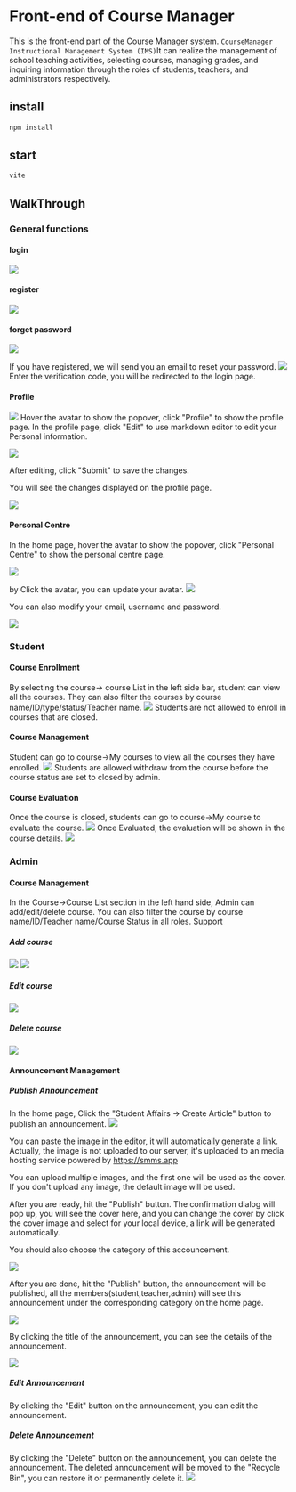 # Front-end of Course Manager

This is the front-end part of the Course Manager system.
`CourseManager Instructional Management System (IMS)`It can realize the management of school teaching activities, selecting courses, managing grades, and inquiring information through the roles of students, teachers, and administrators respectively.

## install

```cmd
npm install
```

## start

```cmd
vite
```

## WalkThrough

### General functions

#### login

![](https://s2.loli.net/2024/09/06/ftdrC7m3hUwMNBO.png)

#### register

![](https://s2.loli.net/2024/09/06/uIUpsNY8c3SVHKq.png)

#### forget password

![](https://s2.loli.net/2024/09/06/ucBIJa1n6SChy49.png)

If you have registered, we will send you an email to reset your password.
![](https://s2.loli.net/2024/09/06/ZzAX5MPKNhiBDjV.png)
Enter the verification code, you will be redirected to the login page.

#### Profile

![](https://s2.loli.net/2024/09/07/ZYN28IOVMmqac94.png)
Hover the avatar to show the popover, click "Profile" to show the profile page.
In the profile page, click "Edit" to use markdown editor to edit your Personal information.

![](https://s2.loli.net/2024/09/07/q5URFKB6xZ2Cj8m.png)

After editing, click "Submit" to save the changes.

You will see the changes displayed on the profile page.

![](https://s2.loli.net/2024/09/07/QciLCGqvebkXFP4.png)

#### Personal Centre

In the home page, hover the avatar to show the popover, click "Personal Centre" to show the personal centre page.

![](https://s2.loli.net/2024/09/07/zd7aiIAy1ln8vFs.png)

by Click the avatar, you can update your avatar.
![](https://s2.loli.net/2024/09/07/4qSEMBAZKpljWyH.png)

You can also modify your email, username and password.

![](https://s2.loli.net/2024/09/07/841KdMlry92OuFh.png)

### Student

#### Course Enrollment

By selecting the course-> course List in the left side bar, student can view all the courses. They can also filter the courses by course name/ID/type/status/Teacher name.
![](https://s2.loli.net/2024/09/07/49jMRdYmvoSrZh8.png)
Students are not allowed to enroll in courses that are closed.

#### Course Management

Student can go to course->My courses to view all the courses they have enrolled.
![](https://s2.loli.net/2024/09/07/lRvC3YQOmTKcygf.png)
Students are allowed withdraw from the course before the course status are set to closed by admin.

#### Course Evaluation

Once the course is closed, students can go to course->My course to evaluate the course.
![](https://s2.loli.net/2024/09/07/UkAJ86qKBwdjulF.png)
Once Evaluated, the evaluation will be shown in the course details.
![](https://s2.loli.net/2024/09/07/xanNbKmLkwjAY9P.png)

### Admin

#### Course Management

In the Course->Course List section in the left hand side, Admin can add/edit/delete course.
You can also filter the course by course name/ID/Teacher name/Course Status in all roles.
Support

##### Add course

![](https://s2.loli.net/2024/09/06/spvJArkN513I2Xy.png)
![](https://s2.loli.net/2024/09/06/MgqczrQO34pwJe7.png)

##### Edit course

![](https://s2.loli.net/2024/09/06/lwGEJ9hAYRnNKmO.png)

##### Delete course

![](https://s2.loli.net/2024/09/06/I2viwk1cqUNsj3D.png)

#### Announcement Management

##### Publish Announcement

In the home page, Click the "Student Affairs -> Create Article" button to publish an announcement.
![](https://s2.loli.net/2024/09/07/NpSkXZGiFRs9gq7.png)

You can paste the image in the editor, it will automatically generate a link. Actually, the image is not uploaded to our server, it's uploaded to an media hosting service powered by https://smms.app

You can upload multiple images, and the first one will be used as the cover. If you don't upload any image, the default image will be used.

After you are ready, hit the "Publish" button. The confirmation dialog will pop up, you will see the cover here, and you can change the cover by click the cover image and select for your local device, a link will be generated automatically.

You should also choose the category of this accouncement.

![](https://s2.loli.net/2024/09/07/SvxWgOR4Nt1YjLG.png)

After you are done, hit the "Publish" button, the announcement will be published, all the members(student,teacher,admin) will see this announcement under the corresponding category on the home page.

![](https://s2.loli.net/2024/09/07/bEDeJYo16xmZl8w.png)

By clicking the title of the announcement, you can see the details of the announcement.

![](https://s2.loli.net/2024/09/07/1dZhnm2SYItxRgQ.png)

##### Edit Announcement

By clicking the "Edit" button on the announcement, you can edit the announcement.

##### Delete Announcement

By clicking the "Delete" button on the announcement, you can delete the announcement. The deleted announcement will be moved to the "Recycle Bin", you can restore it or permanently delete it.
![](https://s2.loli.net/2024/09/07/7UIgzSLoMa5TR8Z.png)
